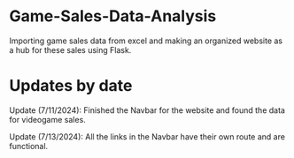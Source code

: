 # Game-Sales-Data-Analysis
Importing game sales data from excel and making an organized website as a hub for these sales using Flask.

# Updates by date
Update (7/11/2024): Finished the Navbar for the website and found the data for videogame sales.

Update (7/13/2024): All the links in the Navbar have their own route and are functional.
